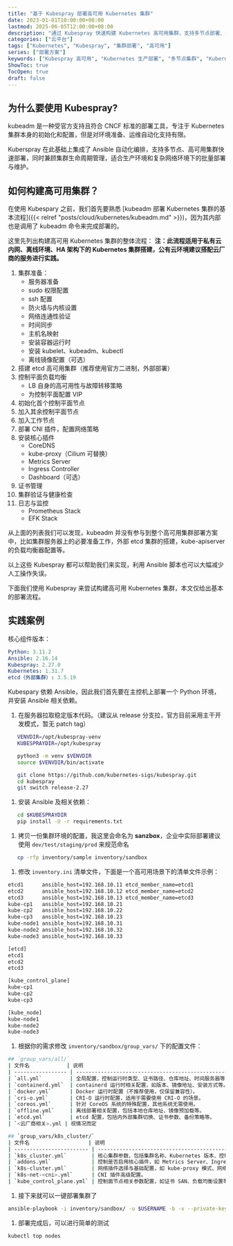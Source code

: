 ```yaml
---
title: "基于 Kubespray 部署高可用 Kubernetes 集群"
date: 2023-01-01T10:00:00+08:00
lastmod: 2025-06-05T12:00:00+08:00
description: "通过 Kubespray 快速构建 Kubernetes 高可用集群，支持多节点部署、负载均衡、外部 etcd，适用于生产环境。"
categories: ["云平台"]
tags: ["Kubernetes", "Kubespray", "集群部署", "高可用"]
series: ["部署方案"]
keywords: ["Kubespray 高可用", "Kubernetes 生产部署", "多节点集群", "Kubernetes 集群搭建"]
ShowToc: true
TocOpen: true
draft: false
---
```


## 为什么要使用 Kubespray?

kubeadm 是一种受官方支持且符合 CNCF 标准的部署工具，专注于 Kubernetes 集群本身的初始化和配置，但是对环境准备、运维自动化支持有限。

Kuberspray 在此基础上集成了 Ansible 自动化编排，支持多节点、高可用集群快速部署，同时兼顾集群生命周期管理，适合生产环境和复杂网络环境下的批量部署与维护。

## 如何构建高可用集群？

在使用 Kubespary 之前，我们首先要熟悉 [kubeadm 部署 Kubernetes 集群的基本流程]({{< relref "posts/cloud/kubernetes/kubeadm.md" >}})，因为其内部也是调用了 kubeadm 命令来完成部署的。

这里先列出构建高可用 Kubernetes 集群的整体流程：
**注：此流程适用于私有云内网、离线环境、HA 架构下的 Kubernetes 集群搭建，公有云环境建议搭配云厂商的服务进行实践。**

1. 集群准备：
   * 服务器准备
   * sudo 权限配置
   * ssh 配置
   * 防火墙与内核设置
   * 网络连通性验证
   * 时间同步
   * 主机名映射
   * 安装容器运行时
   * 安装 kubelet、kubeadm、kubectl
   * 离线镜像配置（可选）
1. 搭建 etcd 高可用集群（推荐使用官方二进制，外部部署）
1. 控制平面负载均衡
   * LB 自身的高可用性与故障转移策略
   * 为控制平面配置 VIP
1. 初始化首个控制平面节点
1. 加入其余控制平面节点
1. 加入工作节点
1. 部署 CNI 插件，配置网络策略
1. 安装核心插件
   * CoreDNS
   * kube-proxy（Cilium 可替换）
   * Metrics Server
   * Ingress Controller
   * Dashboard（可选）
1. 证书管理
1. 集群验证与健康检查
1. 日志与监控
   * Prometheus Stack
   * EFK Stack

从上面的列表我们可以发现，kubeadm 并没有参与到整个高可用集群部署方案中，比如集群服务器上的必要准备工作，外部 etcd 集群的搭建，kube-apiserver 的负载均衡器配置等。

以上这些 Kubespray 都可以帮助我们来实现，利用 Ansible 脚本也可以大幅减少人工操作失误。

下面我们使用 Kubespray 来尝试构建高可用 Kubernetes 集群，本文仅给出基本的部署流程。

## 实践案例

核心组件版本：

```yaml
Python: 3.11.2
Ansible: 2.16.14
Kubespray: 2.27.0
Kubernetes: 1.31.7
etcd（外部集群）: 3.5.19 
```

Kubespary 依赖 Ansible，因此我们首先要在主控机上部署一个 Python 环境，并安装 Ansible 相关依赖。

1. 在服务器拉取稳定版本代码。（建议从 release 分支拉，官方目前采用主干开发模式，暂无 patch tag）

```bash
   VENVDIR=/opt/kubespray-venv
   KUBESPRAYDIR=/opt/kubespray

   python3 -m venv $VENVDIR
   source $VENVDIR/bin/activate

   git clone https://github.com/kubernetes-sigs/kubespray.git
   cd kubespray
   git switch release-2.27
```

1. 安装 Ansible 及相关依赖：

```bash
   cd $KUBESPRAYDIR
   pip install -U -r requirements.txt
```

1. 拷贝一份集群环境的配置，我这里会命名为 **sanzbox**，企业中实际部署建议使用 `dev/test/staging/prod` 来规范命名

```bash
   cp -rfp inventory/sample inventory/sandbox
```

1. 修改 `inventory.ini` 清单文件，下面是一个高可用场景下的清单文件示例：

```bash
etcd1      ansible_host=192.168.10.11 etcd_member_name=etcd1
etcd2      ansible_host=192.168.10.12 etcd_member_name=etcd2
etcd3      ansible_host=192.168.10.13 etcd_member_name=etcd3
kube-cp1   ansible_host=192.168.10.21
kube-cp2   ansible_host=192.168.10.22
kube-cp3   ansible_host=192.168.10.23
kube-node1 ansible_host=192.168.10.31
kube-node2 ansible_host=192.168.10.32
kube-node3 ansible_host=192.168.10.33

[etcd]
etcd1
etcd2
etcd3

[kube_control_plane]
kube-cp1
kube-cp2
kube-cp3

[kube_node]
kube-node1
kube-node2
kube-node3
```

1. 根据你的需求修改 `inventory/sandbox/group_vars/` 下的配置文件：

```bash
## `group_vars/all/`
| 文件名            | 说明                                                                       |
| ----------------- | -------------------------------------------------------------------------- |
| `all.yml`         | 全局配置，控制运行时类型、证书路径、仓库地址、时间服务器等，影响所有节点。 |
| `containerd.yml`  | containerd 运行时相关配置，如版本、镜像地址、安装方式等。                  |
| `docker.yml`      | Docker 运行时配置（不推荐使用，仅保留兼容性）。                            |
| `cri-o.yml`       | CRI-O 运行时配置，适用于需要使用 CRI-O 的场景。                            |
| `coreos.yml`      | 针对 CoreOS 系统的特殊配置，其他系统无需使用。                             |
| `offline.yml`     | 离线部署相关配置，包括本地仓库地址、镜像预加载等。                         |
| `etcd.yml`        | etcd 配置，包括内外部集群切换、证书参数、备份策略等。                      |
| `<云厂商相关>.yml | 视情况而定                                                                 |

## `group_vars/k8s_cluster/`
| 文件名                   | 说明                                                                        |
| ------------------------ | --------------------------------------------------------------------------- |
| `k8s_cluster.yml`        | 核心集群参数，包括集群名称、Kubernetes 版本、控制面 VIP、LB 地址等。        |
| `addons.yml`             | 控制是否启用核心插件，如 Metrics Server、Ingress Controller、Dashboard 等。 |
| `k8s-cluster.yml`        | 网络插件选择与基础配置，如 kube-proxy 模式、网络插件类型。                  |
| `k8s-net-<cni>.yml`      | CNI 插件高级配置。                                                          |
| `kube_control_plane.yml` | 控制面节点相关参数配置，如证书 SAN、负载均衡设置等。                        |
```

1. 接下来就可以一键部署集群了

```bash
ansible-playbook -i inventory/sandbox/ -u $USERNAME -b -v --private-key=~/.ssh/id_rsa cluster.yml
```

1. 部署完成后，可以进行简单的测试

```bash
kubectl top nodes
```
